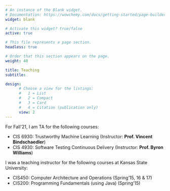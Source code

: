 ```yaml
---
# An instance of the Blank widget.
# Documentation: https://wowchemy.com/docs/getting-started/page-builder/
widget: blank

# Activate this widget? true/false
active: true

# This file represents a page section.
headless: true

# Order that this section appears on the page.
weight: 40

title: Teaching
subtitle:

design:
      # Choose a view for the listings:
      #   1 = List
      #   2 = Compact
      #   3 = Card
      #   4 = Citation (publication only)
      view: 2
---
```


For Fall'21, I am TA for the following courses:

- CIS 6930: Trustworthy Machine Learning (Instructor: **Prof. Vincent Bindschaedler**)
- CIS 4930: Software Testing Continuous Delivery (Instructor: **Prof. Byron Williams**)

I was a teaching instructor for the following courses at Kansas State University:

- CIS450: Computer Architecture and Operations (Spring’15, 16 & 17)
- CIS200: Programming Fundamentals (using Java) (Spring’15)
